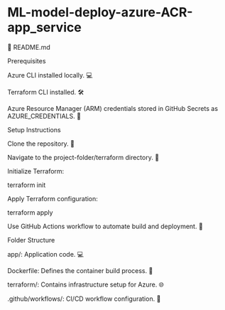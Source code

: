 # ML-model-deploy-azure-ACR-app_service
🌟 README.md

Prerequisites

Azure CLI installed locally. 💻

Terraform CLI installed. 🛠️

Azure Resource Manager (ARM) credentials stored in GitHub Secrets as AZURE_CREDENTIALS. 🔐

Setup Instructions

Clone the repository. 📂

Navigate to the project-folder/terraform directory. 📂

Initialize Terraform:

terraform init

Apply Terraform configuration:

terraform apply

Use GitHub Actions workflow to automate build and deployment. 🤖

Folder Structure

app/: Application code. 💻

Dockerfile: Defines the container build process. 🐳

terraform/: Contains infrastructure setup for Azure. 🌐

.github/workflows/: CI/CD workflow configuration. 🔄

